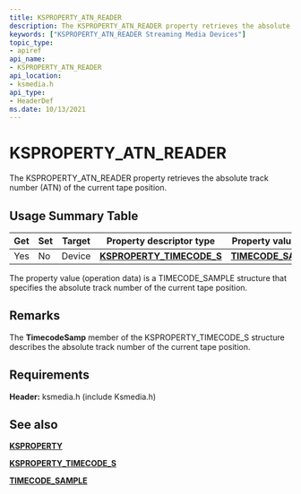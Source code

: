 ```yaml
---
title: KSPROPERTY_ATN_READER
description: The KSPROPERTY_ATN_READER property retrieves the absolute track number (ATN) of the current tape position.
keywords: ["KSPROPERTY_ATN_READER Streaming Media Devices"]
topic_type:
- apiref
api_name:
- KSPROPERTY_ATN_READER
api_location:
- ksmedia.h
api_type:
- HeaderDef
ms.date: 10/13/2021
---
```


# KSPROPERTY_ATN_READER

The KSPROPERTY_ATN_READER property retrieves the absolute track number (ATN) of the current tape position.

## Usage Summary Table

| Get | Set | Target | Property descriptor type | Property value type |
|--|--|--|--|--|
| Yes | No | Device | [**KSPROPERTY_TIMECODE_S**](/windows-hardware/drivers/ddi/ksmedia/ns-ksmedia-ksproperty_timecode_s) | [**TIMECODE_SAMPLE**](/windows-hardware/drivers/ddi/ksmedia/ns-ksmedia-tagtimecode_sample) |

The property value (operation data) is a TIMECODE_SAMPLE structure that specifies the absolute track number of the current tape position.

## Remarks

The **TimecodeSamp** member of the KSPROPERTY_TIMECODE_S structure describes the absolute track number of the current tape position.

## Requirements

**Header:** ksmedia.h (include Ksmedia.h)

## See also

[**KSPROPERTY**](ksproperty-structure.md)

[**KSPROPERTY_TIMECODE_S**](/windows-hardware/drivers/ddi/ksmedia/ns-ksmedia-ksproperty_timecode_s)

[**TIMECODE_SAMPLE**](/windows-hardware/drivers/ddi/ksmedia/ns-ksmedia-tagtimecode_sample)
